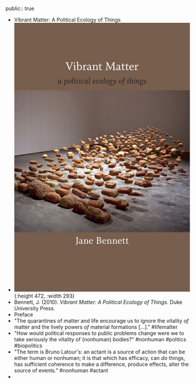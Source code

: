 public:: true

- Vibrant Matter: A Political Ecology of Things
- ![978-0-8223-4633-3_pr.jpeg](../assets/978-0-8223-4633-3_pr_1676389528324_0.jpeg){:height 472, :width 293}
- Bennett, J. (2010). *Vibrant Matter: A Political Ecology of Things*. Duke University Press.
- Preface
- "The quarantines of matter and life encourage us to ignore the vitality _of_ matter and the lively powers _of_ material formations [...]." #lifematter
- "How would political responses to public problems change were we to take seriously the vitality of (nonhuman) bodies?" #nonhuman #politics #biopolitics
- "The term is Bruno Latour's: an actant is a source of action that can be either human or nonhuman; it is that which has efficacy, can _do_ things, has sufficient coherence to make a difference, produce effects, alter the source of events." #nonhuman #actant
-